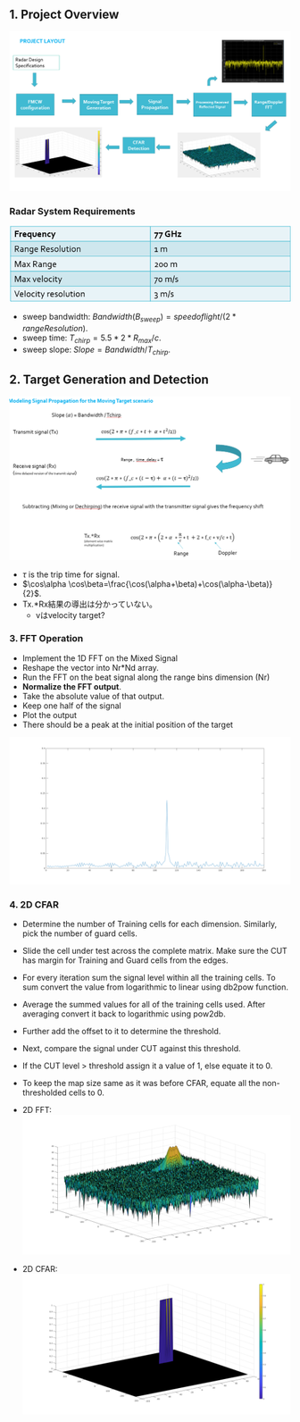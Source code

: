 ## 1. Project Overview

![](img/image11-4.png)

### Radar System Requirements

![](img/image14-3.png)

- sweep bandwidth: $Bandwidth(B_{sweep})=speed of light/(2*rangeResolution)$.
- sweep time: $T_{chirp}=5.5*2*R_{max}/c$.
- sweep slope: $Slope=Bandwidth/T_{chirp}$.

## 2. Target Generation and Detection

![](img/image.png)

- $\tau$ is the trip time for signal.
- $\cos\alpha \cos\beta=\frac{\cos(\alpha+\beta)+\cos(\alpha-\beta)}{2}$.
- Tx.*Rx結果の導出は分かっていない。
  - vはvelocity target?

### 3. FFT Operation

- Implement the 1D FFT on the Mixed Signal 
- Reshape the vector into Nr*Nd array. 
- Run the FFT on the beat signal along the range bins dimension (Nr) 
- **Normalize the FFT output**. 
- Take the absolute value of that output.
- Keep one half of the signal
- Plot the output
- There should be a peak at the initial position of the target 

![](img/fft_final.png)

### 4. 2D CFAR

- Determine the number of Training cells for each dimension. Similarly, pick the number of guard cells.
- Slide the cell under test across the complete matrix. Make sure the CUT has margin for Training and Guard cells from the edges.
- For every iteration sum the signal level within all the training  cells. To sum convert the value from logarithmic to linear using db2pow  function. 
- Average the summed values for all of the training cells used. After averaging convert it back to logarithmic using pow2db.
- Further add the offset to it to determine the threshold. 
- Next, compare the signal under CUT against this threshold. 
- If the CUT level > threshold assign it a value of 1, else equate it to 0.

- To keep the map size same as it was before CFAR, equate all the non-thresholded cells to 0.



- 2D FFT: ![](img/2dfft-final.png)
- 2D CFAR: ![](img/2d-cfar-final.png)

